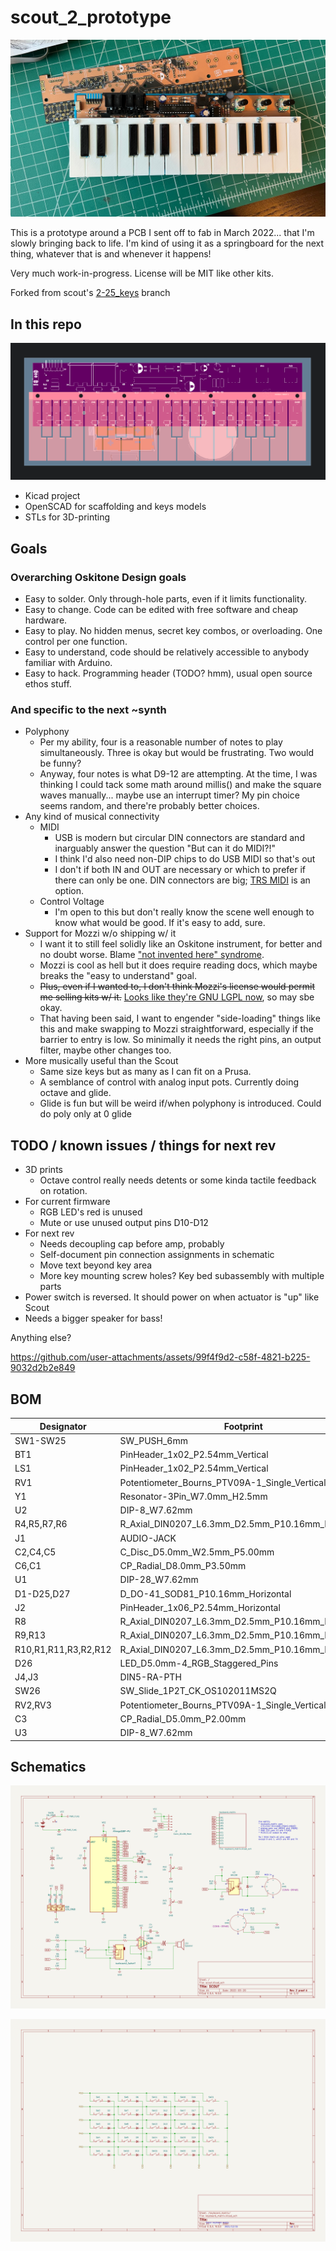 # scout_2_prototype

![scout_2_prototype](/misc/s2p.jpg)

This is a prototype around a PCB I sent off to fab in March 2022... that I'm slowly bringing back to life. I'm kind of using it as a springboard for the next thing, whatever that is and whenever it happens!

Very much work-in-progress. License will be MIT like other kits.

Forked from scout's [2-25_keys](https://github.com/oskitone/scout/tree/2-25_keys) branch

## In this repo

![top view](/misc/model-top.png)

- Kicad project
- OpenSCAD for scaffolding and keys models
- STLs for 3D-printing

## Goals

### Overarching Oskitone Design goals

- Easy to solder. Only through-hole parts, even if it limits functionality.
- Easy to change. Code can be edited with free software and cheap hardware.
- Easy to play. No hidden menus, secret key combos, or overloading. One control per one function.
- Easy to understand, code should be relatively accessible to anybody familiar with Arduino.
- Easy to hack. Programming header (TODO? hmm), usual open source ethos stuff.

### And specific to the next ~synth

- Polyphony
  - Per my ability, four is a reasonable number of notes to play simultaneously. Three is okay but would be frustrating. Two would be funny?
  - Anyway, four notes is what D9-12 are attempting. At the time, I was thinking I could tack some math around millis() and make the square waves manually... maybe use an interrupt timer? My pin choice seems random, and there're probably better choices.
- Any kind of musical connectivity
  - MIDI
    - USB is modern but circular DIN connectors are standard and inarguably answer the question "But can it do MIDI?!"
    - I think I'd also need non-DIP chips to do USB MIDI so that's out
    - I don't if both IN and OUT are necessary or which to prefer if there can only be one. DIN connectors are big; [TRS MIDI](https://minimidi.world/) is an option.
  - Control Voltage
    - I'm open to this but don't really know the scene well enough to know what would be good. If it's easy to add, sure.
- Support for Mozzi w/o shipping w/ it
  - I want it to still feel solidly like an Oskitone instrument, for better and no doubt worse. Blame ["not invented here" syndrome](https://en.wikipedia.org/wiki/Not_invented_here).
  - Mozzi is cool as hell but it does require reading docs, which maybe breaks the "easy to understand" goal.
  - <del>Plus, even if I wanted to, I don't think Mozzi's license would permit me selling kits w/ it.</del> [Looks like they're GNU LGPL now](https://github.com/sensorium/Mozzi/pull/240), so may sbe okay.
  - That having been said, I want to engender "side-loading" things like this and make swapping to Mozzi straightforward, especially if the barrier to entry is low. So minimally it needs the right pins, an output filter, maybe other changes too.
- More musically useful than the Scout
  - Same size keys but as many as I can fit on a Prusa.
  - A semblance of control with analog input pots. Currently doing octave and glide.
  - Glide is fun but will be weird if/when polyphony is introduced. Could do poly only at 0 glide

## TODO / known issues / things for next rev

- 3D prints
  - Octave control really needs detents or some kinda tactile feedback on rotation.
- For current firmware
  - RGB LED's red is unused
  - Mute or use unused output pins D10-D12
- For next rev
  - Needs decoupling cap before amp, probably
  - Self-document pin connection assignments in schematic
  - Move text beyond key area
  - More key mounting screw holes? Key bed subassembly with multiple parts
- Power switch is reversed. It should power on when actuator is "up" like Scout
- Needs a bigger speaker for bass!

Anything else?

https://github.com/user-attachments/assets/99f4f9d2-c58f-4821-b225-9032d2b2e849

## BOM

| Designator           | Footprint                                         | Quantity | Designation        |
| -------------------- | ------------------------------------------------- | -------- | ------------------ |
| SW1-SW25             | SW_PUSH_6mm                                       | 25       | SPST               |
| BT1                  | PinHeader_1x02_P2.54mm_Vertical                   | 1        | 4.5v               |
| LS1                  | PinHeader_1x02_P2.54mm_Vertical                   | 1        | Speaker            |
| RV1                  | Potentiometer_Bourns_PTV09A-1_Single_Vertical     | 1        | 10k Log            |
| Y1                   | Resonator-3Pin_W7.0mm_H2.5mm                      | 1        | 16.00MHz           |
| U2                   | DIP-8_W7.62mm                                     | 1        | LM386              |
| R4,R5,R7,R6          | R_Axial_DIN0207_L6.3mm_D2.5mm_P10.16mm_Horizontal | 4        | 10K                |
| J1                   | AUDIO-JACK                                        | 1        | AudioJack2_SwitchT |
| C2,C4,C5             | C_Disc_D5.0mm_W2.5mm_P5.00mm                      | 3        | .1uF               |
| C6,C1                | CP_Radial_D8.0mm_P3.50mm                          | 2        | 220uF              |
| U1                   | DIP-28_W7.62mm                                    | 1        | ATmega328P-PU      |
| D1-D25,D27           | D_DO-41_SOD81_P10.16mm_Horizontal                 | 26       | D                  |
| J2                   | PinHeader_1x06_P2.54mm_Horizontal                 | 1        | Conn_01x06_Male    |
| R8                   | R_Axial_DIN0207_L6.3mm_D2.5mm_P10.16mm_Horizontal | 1        | 1m                 |
| R9,R13               | R_Axial_DIN0207_L6.3mm_D2.5mm_P10.16mm_Horizontal | 2        | 10k                |
| R10,R1,R11,R3,R2,R12 | R_Axial_DIN0207_L6.3mm_D2.5mm_P10.16mm_Horizontal | 6        | 220                |
| D26                  | LED_D5.0mm-4_RGB_Staggered_Pins                   | 1        | LED_CRGB           |
| J4,J3                | DIN5-RA-PTH                                       | 2        | DIN5               |
| SW26                 | SW_Slide_1P2T_CK_OS102011MS2Q                     | 1        | SW_SPST            |
| RV2,RV3              | Potentiometer_Bourns_PTV09A-1_Single_Vertical     | 2        | 10k                |
| C3                   | CP_Radial_D5.0mm_P2.00mm                          | 1        | 1uF                |
| U3                   | DIP-8_W7.62mm                                     | 1        | 6N138              |

## Schematics

![scout_2_prototype-schematic](/kicad/scout_2_prototype-schematic.svg)

![scout_2_prototype-keyboard_matrix-schematic](/kicad/scout_2_prototype-keyboard_matrix-schematic.svg)
